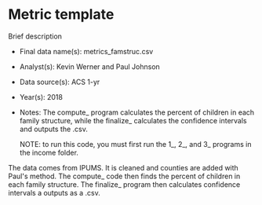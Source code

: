 # Metric template

Brief description

* Final data name(s): metrics_famstruc.csv
* Analyst(s): Kevin Werner and Paul Johnson
* Data source(s): ACS 1-yr
* Year(s): 2018
* Notes:
	The compute_ program calculates the percent of children in each family structure,
	while the finalize_ calculates the confidence intervals and outputs the .csv.
	
	NOTE: to run this code, you must first run the 1_, 2_, and 3_ programs in the 
	income folder.

The data comes from IPUMS. It is cleaned and counties are added with Paul's method.
The compute_ code then finds the percent of children in each family structure. 
The finalize_ program then calculates confidence intervals a outputs as a .csv.

<Repeat above information for additional metrics>
